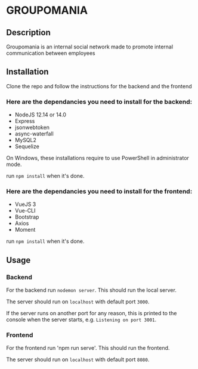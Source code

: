 # GROUPOMANIA #

## Description ##

Groupomania is an internal social network made to promote internal communication between employees

## Installation ##

Clone the repo and follow the instructions for the backend and the frontend 

### Here are the dependancies you need to install for the backend:

- NodeJS 12.14 or 14.0
- Express
- jsonwebtoken
- async-waterfall
- MySQL2
- Sequelize

On Windows, these installations require to use PowerShell in administrator mode.

run `npm install` when it's done.


### Here are the dependancies you need to install for the frontend:

- VueJS 3
- Vue-CLI
- Bootstrap
- Axios
- Moment

run `npm install` when it's done.

## Usage ##

### Backend

For the backend run `nodemon server`. This should run the local server.

The server should run on `localhost` with default port `3000`. 

If the server runs on another port for any reason, this is printed to the console when the server starts, e.g. `Listening on port 3001`.

### Frontend

For the frontend run 'npm run serve'. This should run the frontend.

The server should run on `localhost` with default port `8080`. 


